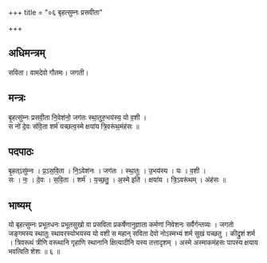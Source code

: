+++
title = "०६ बृहत्सुम्नः प्रसवीता"

+++
## अधिमन्त्रम्
सविता। वामदेवो गौतमः। जगती।

## मन्त्रः
बृ॒हत्सु॑म्नः प्रसवी॒ता नि॒वेश॑नो॒ जग॑तः स्था॒तुरु॒भय॑स्य॒ यो व॒शी ।  
स नो॑ दे॒वः स॑वि॒ता शर्म॑ यच्छत्व॒स्मे क्षया॑य त्रि॒वरू॑थ॒मंह॑सः ॥

## पदपाठः
बृ॒हत्ऽसु॑म्नः । प्र॒ऽस॒वि॒ता । नि॒ऽवेश॑नः । जग॑तः । स्था॒तुः । उ॒भय॑स्य । यः । व॒शी ।  
सः । नः॒ । दे॒वः । स॒वि॒ता । शर्म॑ । य॒च्छ॒तु॒ । अ॒स्मे इति॑ । क्षया॑य । त्रि॒ऽवरू॑थम् । अंह॑सः ॥

## भाष्यम्
यो बृहत्सुम्नः प्रभूतधनः प्रभूतसुखो वा प्रसविता प्रकर्षेणानुज्ञाता कर्मणां निवेशनः सर्वैर्गन्तव्यः । जगतो जङ्गमस्य स्थातुः स्थावरस्योभयस्य यो वशी स महान् सविता देवो नोऽस्मभ्यं शर्म सुखं यच्छतु । कीद्रुशं शर्म । त्रिवरूथं त्रीणि वरूथानि गृहाणि स्थानानि क्षित्यादीनि यस्य तत्तादृशम् । अस्मे अस्माकमंहसः पापस्य क्षयाय भवत्विति शेशः ॥ ६ ॥